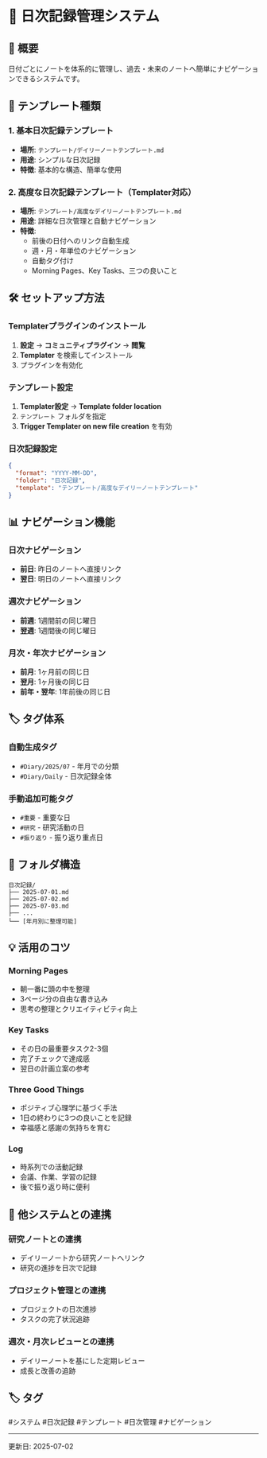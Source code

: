 # 📅 日次記録管理システム

## 🎯 概要
日付ごとにノートを体系的に管理し、過去・未来のノートへ簡単にナビゲーションできるシステムです。

## 📝 テンプレート種類

### 1. 基本日次記録テンプレート
- **場所**: `テンプレート/デイリーノートテンプレート.md`
- **用途**: シンプルな日次記録
- **特徴**: 基本的な構造、簡単な使用

### 2. 高度な日次記録テンプレート（Templater対応）
- **場所**: `テンプレート/高度なデイリーノートテンプレート.md`
- **用途**: 詳細な日次管理と自動ナビゲーション
- **特徴**: 
  - 前後の日付へのリンク自動生成
  - 週・月・年単位のナビゲーション
  - 自動タグ付け
  - Morning Pages、Key Tasks、三つの良いこと

## 🛠️ セットアップ方法

### Templaterプラグインのインストール
1. **設定** → **コミュニティプラグイン** → **閲覧**
2. **Templater** を検索してインストール
3. プラグインを有効化

### テンプレート設定
1. **Templater設定** → **Template folder location**
2. `テンプレート` フォルダを指定
3. **Trigger Templater on new file creation** を有効

### 日次記録設定
```json
{
  "format": "YYYY-MM-DD",
  "folder": "日次記録",
  "template": "テンプレート/高度なデイリーノートテンプレート"
}
```

## 📊 ナビゲーション機能

### 日次ナビゲーション
- **前日**: 昨日のノートへ直接リンク
- **翌日**: 明日のノートへ直接リンク

### 週次ナビゲーション
- **前週**: 1週間前の同じ曜日
- **翌週**: 1週間後の同じ曜日

### 月次・年次ナビゲーション
- **前月**: 1ヶ月前の同じ日
- **翌月**: 1ヶ月後の同じ日
- **前年・翌年**: 1年前後の同じ日

## 🏷️ タグ体系

### 自動生成タグ
- `#Diary/2025/07` - 年月での分類
- `#Diary/Daily` - 日次記録全体

### 手動追加可能タグ
- `#重要` - 重要な日
- `#研究` - 研究活動の日
- `#振り返り` - 振り返り重点日

## 📁 フォルダ構造
```
日次記録/
├── 2025-07-01.md
├── 2025-07-02.md
├── 2025-07-03.md
├── ...
└── [年月別に整理可能]
```

## 💡 活用のコツ

### Morning Pages
- 朝一番に頭の中を整理
- 3ページ分の自由な書き込み
- 思考の整理とクリエイティビティ向上

### Key Tasks
- その日の最重要タスク2-3個
- 完了チェックで達成感
- 翌日の計画立案の参考

### Three Good Things
- ポジティブ心理学に基づく手法
- 1日の終わりに3つの良いことを記録
- 幸福感と感謝の気持ちを育む

### Log
- 時系列での活動記録
- 会議、作業、学習の記録
- 後で振り返り時に便利

## 🔄 他システムとの連携

### 研究ノートとの連携
- デイリーノートから研究ノートへリンク
- 研究の進捗を日次で記録

### プロジェクト管理との連携
- プロジェクトの日次進捗
- タスクの完了状況追跡

### 週次・月次レビューとの連携
- デイリーノートを基にした定期レビュー
- 成長と改善の追跡

## 🏷️ タグ
#システム #日次記録 #テンプレート #日次管理 #ナビゲーション

---
更新日: 2025-07-02